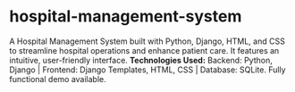 # hospital-management-system
A Hospital Management System built with Python, Django, HTML, and CSS to streamline hospital operations and enhance patient care. It features an intuitive, user-friendly interface. **Technologies Used:** Backend: Python, Django | Frontend: Django Templates, HTML, CSS | Database: SQLite. Fully functional demo available.

